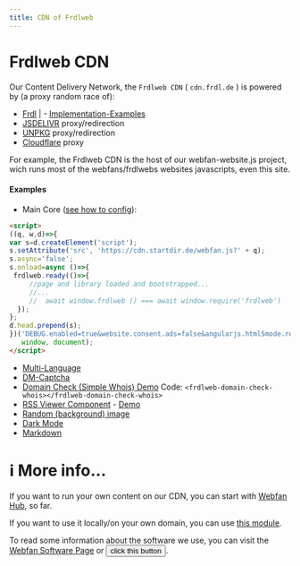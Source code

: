 ```yaml
---
title: CDN of Frdlweb
---
```


# Frdlweb CDN

Our Content Delivery Network, the `Frdlweb CDN` ( `cdn.frdl.de` ) is powered by (a proxy random race of):
* [Frdl](https://frdl.de) | - [Implementation-Examples](https://frdlweb.de/cdn/index#examples)
* [JSDELIVR](https://www.jsdelivr.com/) proxy/redirection
* [UNPKG](https://unpkg.com/) proxy/redirection
* [Cloudflare](https://cdnjs.cloudflare.com) proxy

For example, the Frdlweb CDN is the host of our webfan-website.js project, wich runs most of the webfans/frdlwebs websites javascripts, even this site.

#### Examples
* Main Core ([see how to config](https://frdl.de/blog/view/1208/webfanjs-webfan-websitejs-configuration-parameters)):
````HTML
<script>
((q, w,d)=>{
var s=d.createElement('script');
s.setAttribute('src', 'https://cdn.startdir.de/webfan.js?' + q);	
s.async='false';
s.onload=async ()=>{
 frdlweb.ready(()=>{
     //page and library loaded and bootstrapped...
     //...
     //  await window.frdlweb () === await window.require('frdlweb') 
  });
};
d.head.prepend(s);		
})('DEBUG.enabled=true&website.consent.ads=false&angularjs.html5mode.rewriteLinks=false&angularjs.html5mode.enabled=false',
   window, document);	
</script>
````
* [Multi-Language](https://github.com/frdl/translations#onpage-multilanguage-example)
* [DM-Captcha](https://dm-captcha-sas.weid.info/test-post.php)
* [Domain Check (Simple Whois) Demo](https://frdlweb.de/dns/domain-check) Code: ````<frdlweb-domain-check-whois></frdlweb-domain-check-whois>````
* [RSS Viewer Component](https://frdl.de/blog/view/1169/rss-viewer-frdlwebjs-component) - [Demo](/service/news)
* [Random (background) image](https://startforum.de/comment/perma?id=320)
* [Dark Mode](https://frdl.de/blog/view/1213/darkmode-added-to-the-framework)
* [Markdown](https://frdl.de/blog/view/1225/webfanjs-frdlwebjs-markdown-components)



# ℹ️ More info...

If you want to run your own content on our CDN, you can start with [Webfan Hub](https://webfan.io/), so far.

If you want to use it locally/on your own domain, you can use [this module](https://github.com/frdlweb/frdlweb-cdn-module).

<div>
 To read some information about the software we use, you can 
 visit the <a href="https://webfan.de/install/">Webfan Software Page</a>
 or <button class="btn-sm btn-info"
 onclick="this.setAttribute('disabled', true);this.parentNode.innerHTML+=atob('PGZyZGx3ZWItc29mdHdhcmUtbGljZW5zZXM+PC9mcmRsd2ViLXNvZnR3YXJlLWxpY2Vuc2VzPg==');"
  >click this button</button>.
 <br />
  <br />
</div>

 

